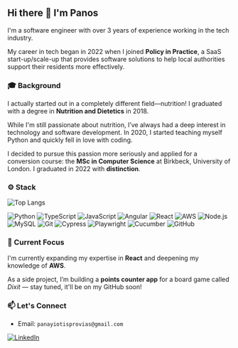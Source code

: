 ## Hi there 👋 I'm Panos

I'm a software engineer with over 3 years of experience working in the tech industry.

My career in tech began in 2022 when I joined **Policy in Practice**, a SaaS start-up/scale-up that provides software solutions to help local authorities support their residents more effectively.

### 🎓 Background

I actually started out in a completely different field—nutrition! I graduated with a degree in **Nutrition and Dietetics** in 2018.

While I'm still passionate about nutrition, I’ve always had a deep interest in technology and software development. In 2020, I started teaching myself Python and quickly fell in love with coding.

I decided to pursue this passion more seriously and applied for a conversion course: the **MSc in Computer Science** at Birkbeck, University of London. I graduated in 2022 with **distinction**.

### ⚙️ Stack

![Top Langs](https://github-readme-stats.vercel.app/api/top-langs/?username=panosprvo&layout=compact&theme=tokyonight)


![Python](https://img.shields.io/badge/Python-3776AB?style=for-the-badge&logo=python&logoColor=white)
![TypeScript](https://img.shields.io/badge/TypeScript-007ACC?style=for-the-badge&logo=typescript&logoColor=white)
![JavaScript](https://img.shields.io/badge/JavaScript-F7DF1E?style=for-the-badge&logo=javascript&logoColor=black)
![Angular](https://img.shields.io/badge/Angular-DD0031?style=for-the-badge&logo=angular&logoColor=white)
![React](https://img.shields.io/badge/React-61DAFB?style=for-the-badge&logo=react&logoColor=black)
![AWS](https://img.shields.io/badge/AWS-232F3E?style=for-the-badge&logo=amazon-aws&logoColor=white)
![Node.js](https://img.shields.io/badge/Node.js-339933?style=for-the-badge&logo=nodedotjs&logoColor=white)
![MySQL](https://img.shields.io/badge/MySQL-4479A1?style=for-the-badge&logo=mysql&logoColor=white)
![Git](https://img.shields.io/badge/Git-F05032?style=for-the-badge&logo=git&logoColor=white)
![Cypress](https://img.shields.io/badge/Cypress-17202C?style=for-the-badge&logo=cypress&logoColor=white)
![Playwright](https://img.shields.io/badge/Playwright-00A3E0?style=for-the-badge&logo=playwright&logoColor=white)
![Cucumber](https://img.shields.io/badge/Cucumber-00B300?style=for-the-badge&logo=cucumber&logoColor=white)
![GitHub](https://img.shields.io/badge/GitHub-181717?style=for-the-badge&logo=github&logoColor=white)


[//]: # (- **Languages**: Python, JavaScript, TypeScript)

[//]: # (- **Frameworks & Libraries**: Angular, React, Node.js, Playwright, Cypress, Cucumber)

[//]: # (- **Databases**: MySQL)

[//]: # (- **Cloud & Tools**: Git, AWS, CI/CD)

[//]: # (- **Tools**: Agile, REST APIs)

### 🌱 Current Focus

I'm currently expanding my expertise in **React** and deepening my knowledge of **AWS**.

As a side project, I’m building a **points counter app** for a board game called *Dixit* — stay tuned, it'll be on my GitHub soon!

### 📫 Let's Connect

- Email: `panayiotisprovias@gmail.com`

[![LinkedIn](https://img.shields.io/badge/LinkedIn-blue?style=for-the-badge&logo=linkedin&logoColor=white)](https://www.linkedin.com/in/panagiotis-provias-299464156/)

